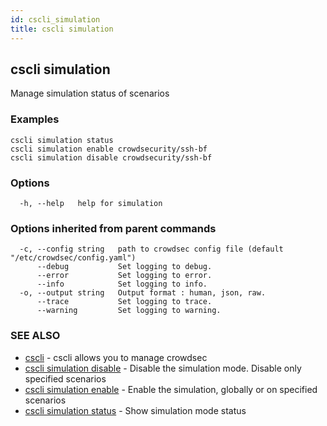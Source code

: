 ```yaml
---
id: cscli_simulation
title: cscli simulation
---
```

## cscli simulation

Manage simulation status of scenarios

### Examples

```
cscli simulation status
cscli simulation enable crowdsecurity/ssh-bf
cscli simulation disable crowdsecurity/ssh-bf
```

### Options

```
  -h, --help   help for simulation
```

### Options inherited from parent commands

```
  -c, --config string   path to crowdsec config file (default "/etc/crowdsec/config.yaml")
      --debug           Set logging to debug.
      --error           Set logging to error.
      --info            Set logging to info.
  -o, --output string   Output format : human, json, raw.
      --trace           Set logging to trace.
      --warning         Set logging to warning.
```

### SEE ALSO

* [cscli](/docs/v1.0/cscli/cscli)	 - cscli allows you to manage crowdsec
* [cscli simulation disable](/docs/v1.0/cscli/cscli_simulation_disable)	 - Disable the simulation mode. Disable only specified scenarios
* [cscli simulation enable](/docs/v1.0/cscli/cscli_simulation_enable)	 - Enable the simulation, globally or on specified scenarios
* [cscli simulation status](/docs/v1.0/cscli/cscli_simulation_status)	 - Show simulation mode status

